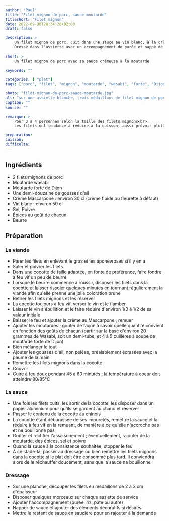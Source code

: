 ```yaml
---
author: "Paul"
title: "Filet mignon de porc, sauce moutarde"
titleshort: "Filet mignon"
date: 2022-09-30T20:34:20+02:00
draft: false

description: >
    Un filet mignon de porc, cuit dans une sauce au vin blanc, à la crème et à la moutarde.<br>
    Dressé dans l'assiette avec un accompagnement de purée et nappé de sauce, c'est un régal pour les convives.

short: >
    Un filet mignon de porc avec sa sauce crémeuse à la moutarde
    
keywords: ""

categories: [ "plat"]
tags: ["porc", "filet", "mignon", "moutarde", "wasabi", "forte", "Dijon", "crème", "ail", "vin blanc", "viande", "mascarpone", "purée"]

photo: "filet-mignon-de-porc-sauce-moutarde.jpg"
alt: "sur une assiette blanche, trois médaillons de filet mignon de porc, nappés d'une sauce brun foncé ; en arrière plan, du riz présenté sous forme de cylindre, quelques feuilles de cerfeuil en décoration"
caption: ""
source: ""

remarque: >
    Pour 3 à 4 personnes selon la taille des filets mignons<br>
    Les filets ont tendance à réduire à la cuisson, aussi prévoir plutôt large

preparation: 
cuisson: 
difficulte:
---
```



## Ingrédients
- 2 filets mignons de porc
- Moutarde wasabi
- Moutarde forte de Dijon
- Une demi-douzaine de gousses d'ail
- Crème Mascarpone : environ 30 cl (crème fluide ou fleurette à défaut)
- Vin blanc : environ 50 cl
- Sel, Poivre
- Épices au goût de chacun
- Beurre
## Préparation
### La viande
- Parer les filets en enlevant le gras et les aponévroses si il y en a
- Saler et poivrer les filets
- Dans une cocotte de taille adaptée, en fonte de préférence, faire fondre à feu vif un peu de beurre
- Lorsque le beurre commence à roussir, disposer les filets dans la cocotte et laisser rissoler quelques minutes en tournant régulièrement la viande afin qu'elle prenne une jolie coloration brune
- Retirer les filets mignons et les réserver
- La cocotte toujours à feu vif, verser le vin et le flamber
- Laisser le vin à ébullition et le faire réduire d'environ 1/3 à 1/2 de sa valeur initiale
- Baisser le feu et ajouter la crème au Mascarpone ; remuer
- Ajouter les moutardes ; goûter de façon à savoir quelle quantité convient en fonction des goûts de chacun (partir sur la base d'environ 20 grammes de Wasabi, soit un demi-tube, et 4 à 5 cuillères à soupe de moutarde forte de Dijon)
- Bien mélanger le tout
- Ajouter les gousses d'ail, non pelées, préalablement écrasées avec la paume de la main
- Remettre les filets mignons dans la cocotte
- Couvrir
- Cuire à feu doux pendant 45 à 60 minutes ; la température à coeur doit atteindre 80/85°C
### La sauce
- Une fois les filets cuits, les sortir de la cocotte, les disposer dans un papier aluminium pour qu'ils se gardent au chaud et réserver
- Passer le contenu de la cocotte au chinois
- La cocotte étant débarassée de ses impuretés, remettre la sauce et la réduire à feu vif en la remuant, de manière à ce qu'elle n'accroche pas et ne bouillonne pas
- Goûter et rectifier l'assaisonement ; éventuellement, rajouter de la moutarde, des épices, sel et poivre
- Quand la sauce à la consistance souhaitée, stopper le feu
- À ce stade-là, passer au dressage ou bien remettre les filets mignons dans la cocotte si le plat doit être consommé plus tard. Il conviendra alors de le réchauffer doucement, sans que la sauce ne bouillonne
### Dressage
- Sur une planche, découper les filets en médaillons de 2 à 3 cm d'épaisseur
- Disposer quelques morceaux sur chaque assiette de service
- Ajouter l'accompagnement (purée, riz, pâte ou autre)
- Napper de sauce et ajouter des éléments décoratifs si désirés
- Mettre le restant de sauce en saucière pour en rajouter à la demande
